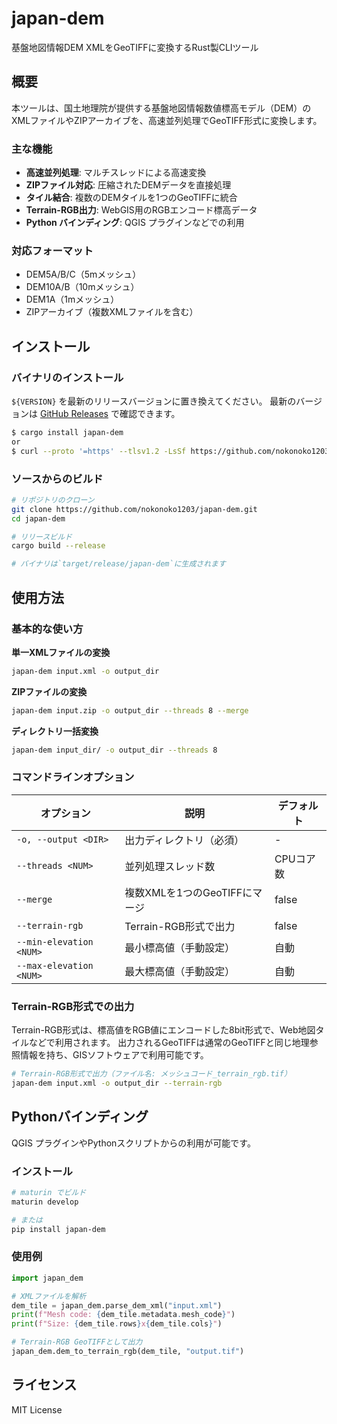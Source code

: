 # japan-dem

基盤地図情報DEM XMLをGeoTIFFに変換するRust製CLIツール

## 概要

本ツールは、国土地理院が提供する基盤地図情報数値標高モデル（DEM）のXMLファイルやZIPアーカイブを、高速並列処理でGeoTIFF形式に変換します。

### 主な機能
- **高速並列処理**: マルチスレッドによる高速変換
- **ZIPファイル対応**: 圧縮されたDEMデータを直接処理
- **タイル結合**: 複数のDEMタイルを1つのGeoTIFFに統合
- **Terrain-RGB出力**: WebGIS用のRGBエンコード標高データ
- **Python バインディング**: QGIS プラグインなどでの利用

### 対応フォーマット
- DEM5A/B/C（5mメッシュ）
- DEM10A/B（10mメッシュ）
- DEM1A（1mメッシュ）
- ZIPアーカイブ（複数XMLファイルを含む）

## インストール

### バイナリのインストール

`${VERSION}` を最新のリリースバージョンに置き換えてください。
最新のバージョンは [GitHub Releases](https://github.com/nokonoko1203/japan-dem/releases) で確認できます。

```bash
$ cargo install japan-dem
or
$ curl --proto '=https' --tlsv1.2 -LsSf https://github.com/nokonoko1203/japan-dem/releases/download/${VERSION}/japan-dem-installer.sh | sh
```

### ソースからのビルド

```bash
# リポジトリのクローン
git clone https://github.com/nokonoko1203/japan-dem.git
cd japan-dem

# リリースビルド
cargo build --release

# バイナリは`target/release/japan-dem`に生成されます
```

## 使用方法

### 基本的な使い方

**単一XMLファイルの変換**
```bash
japan-dem input.xml -o output_dir
```

**ZIPファイルの変換**
```bash
japan-dem input.zip -o output_dir --threads 8 --merge
```

**ディレクトリ一括変換**
```bash
japan-dem input_dir/ -o output_dir --threads 8
```

### コマンドラインオプション

| オプション              | 説明                          | デフォルト |
| ----------------------- | ----------------------------- | ---------- |
| `-o, --output <DIR>`    | 出力ディレクトリ（必須）      | -          |
| `--threads <NUM>`       | 並列処理スレッド数            | CPUコア数  |
| `--merge`               | 複数XMLを1つのGeoTIFFにマージ | false      |
| `--terrain-rgb`         | Terrain-RGB形式で出力         | false      |
| `--min-elevation <NUM>` | 最小標高値（手動設定）        | 自動       |
| `--max-elevation <NUM>` | 最大標高値（手動設定）        | 自動       |

### Terrain-RGB形式での出力

Terrain-RGB形式は、標高値をRGB値にエンコードした8bit形式で、Web地図タイルなどで利用されます。
出力されるGeoTIFFは通常のGeoTIFFと同じ地理参照情報を持ち、GISソフトウェアで利用可能です。

```bash
# Terrain-RGB形式で出力（ファイル名: メッシュコード_terrain_rgb.tif）
japan-dem input.xml -o output_dir --terrain-rgb
```

## Pythonバインディング

QGIS プラグインやPythonスクリプトからの利用が可能です。

### インストール
```bash
# maturin でビルド
maturin develop

# または
pip install japan-dem
```

### 使用例
```python
import japan_dem

# XMLファイルを解析
dem_tile = japan_dem.parse_dem_xml("input.xml")
print(f"Mesh code: {dem_tile.metadata.mesh_code}")
print(f"Size: {dem_tile.rows}x{dem_tile.cols}")

# Terrain-RGB GeoTIFFとして出力
japan_dem.dem_to_terrain_rgb(dem_tile, "output.tif")
```

## ライセンス

MIT License
